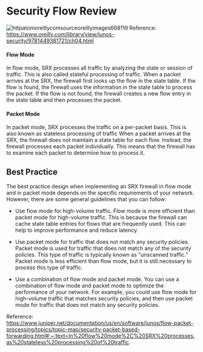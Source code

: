 # Security Flow Review
![httpatomoreillycomsourceoreillyimages668119](https://github.com/paulinoprojects/JuniperSRX/assets/111991325/6856ee88-72d8-46e8-9184-19c85f5f4aab)
Reference: https://www.oreilly.com/library/view/junos-security/9781449381721/ch04.html

#### Flow Mode
In flow mode, SRX processes all traffic by analyzing the state or session of traffic. This is also called stateful processing of traffic. 
When a packet arrives at the SRX, the firewall first looks up the flow in the state table. If the flow is found, the firewall uses the information in the state table to process the packet. If the flow is not found, the firewall creates a new flow entry in the state table and then processes the packet.

#### Packet Mode
In packet mode, SRX processes the traffic on a per-packet basis. This is also known as stateless processing of traffic
When a packet arrives at the SRX, the firewall does not maintain a state table for each flow. Instead, the firewall processes each packet individually. This means that the firewall has to examine each packet to determine how to process it.

## Best Practice
The best practice design when implementing an SRX firewall in flow mode and in packet mode depends on the specific requirements of your network. However, there are some general guidelines that you can follow:

- Use flow mode for high-volume traffic. Flow mode is more efficient than packet mode for high-volume traffic. This is because the firewall can cache state table entries for flows that are frequently used. This can help to improve performance and reduce latency.

- Use packet mode for traffic that does not match any security policies. Packet mode is used for traffic that does not match any of the security policies. This type of traffic is typically known as "unscanned traffic." Packet mode is less efficient than flow mode, but it is still necessary to process this type of traffic.

- Use a combination of flow mode and packet mode. You can use a combination of flow mode and packet mode to optimize the performance of your network. For example, you could use flow mode for high-volume traffic that matches security policies, and then use packet mode for traffic that does not match any security policies.


Reference: https://www.juniper.net/documentation/us/en/software/junos/flow-packet-processing/topics/topic-map/security-packet-based-forwarding.html#:~:text=In%20flow%20mode%2C%20SRX%20processes,as%20stateless%20processing%20of%20traffic.

